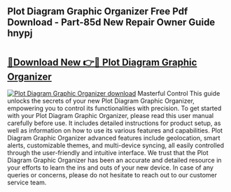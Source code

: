## Plot Diagram Graphic Organizer Free Pdf Download - Part-85d New Repair Owner Guide hnypj

# <h2><a href="http://dfl3ct.blite.top/?on=Plot+Diagram+Graphic+Organizer">🔗Download New 👉🔴 Plot Diagram Graphic Organizer</a></h2>

[![Plot Diagram Graphic Organizer download](https://i.imgur.com/lujVjoI.png)](http://dfl3ct.blite.top/?on=Plot+Diagram+Graphic+Organizer)
Masterful Control This guide unlocks the secrets of your new Plot Diagram Graphic Organizer, empowering you to control its functionalities with precision. To get started with your Plot Diagram Graphic Organizer, please read this user manual carefully before use. It includes detailed instructions for product setup, as well as information on how to use its various features and capabilities. Plot Diagram Graphic Organizer advanced features include geolocation, smart alerts, customizable themes, and multi-device syncing, all easily controlled through the user-friendly and intuitive interface. We trust that the Plot Diagram Graphic Organizer has been an accurate and detailed resource in your efforts to learn the ins and outs of your new device. In case of any queries or concerns, please do not hesitate to reach out to our customer service team.
